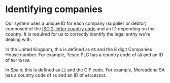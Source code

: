 # Identifying companies

Our system uses a unique ID for each company (supplier or debtor) composed of the [ISO 2-letter country code](https://en.wikipedia.org/wiki/ISO_3166-1_alpha-2) and an ID depending on the country. It is required for us to correctly identify the legal entity we're dealing with.

In the United Kingdom, this is defined as `GB` and the 8 digit Companies House number. For example, Tesco PLC has a country code of `GB` and an ID of `00445790`.

In Spain, this is defined as `ES` and the CIF code. For example, Mercadona SA has a country code of `ES` and an ID of `A46103834`.
